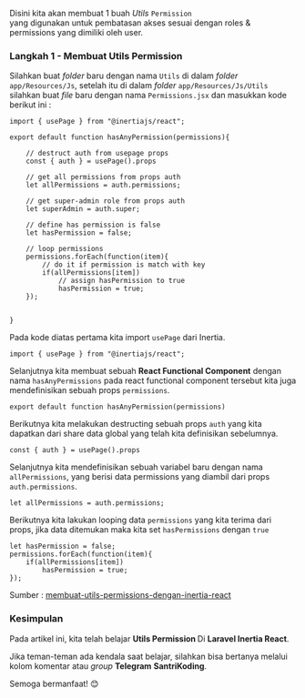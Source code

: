 Disini kita akan membuat 1 buah <em>Utils</em> <code>Permission </code>  yang digunakan untuk pembatasan akses sesuai dengan roles & permissions yang dimiliki oleh user.

### Langkah 1 - Membuat Utils Permission

Silahkan buat <em>folder</em> baru dengan nama <code>Utils</code> di dalam <em>folder</em> <code>app/Resources/Js</code>, setelah itu di dalam <em>folder</em> <code>app/Resources/Js/Utils</code> silahkan buat <em>file</em> baru dengan nama <code>Permissions.jsx</code> dan masukkan kode berikut ini :

```
import { usePage } from "@inertiajs/react";

export default function hasAnyPermission(permissions){

    // destruct auth from usepage props
    const { auth } = usePage().props

    // get all permissions from props auth
    let allPermissions = auth.permissions;

    // get super-admin role from props auth
    let superAdmin = auth.super;

    // define has permission is false
    let hasPermission = false;

    // loop permissions
    permissions.forEach(function(item){
        // do it if permission is match with key
        if(allPermissions[item])
            // assign hasPermission to true
            hasPermission = true;
    });

   
}
```

Pada kode diatas pertama kita import <code>usePage</code> dari Inertia.

```
import { usePage } from "@inertiajs/react";
```

Selanjutnya kita membuat sebuah <strong>React Functional Component</strong> dengan nama <code>hasAnyPermissions</code> pada react functional component tersebut kita juga mendefinisikan sebuah props <code>permissions</code>.

```
export default function hasAnyPermission(permissions)
```

Berikutnya kita melakukan destructing sebuah props <code>auth</code> yang kita dapatkan dari share data global yang telah kita definisikan sebelumnya.

```
const { auth } = usePage().props
```

Selanjutnya kita mendefinisikan sebuah variabel baru dengan nama <code>allPermissions</code>, yang berisi data permissions yang diambil dari props <code>auth.permissions</code>.

```
let allPermissions = auth.permissions;
```

Berikutnya kita lakukan looping data <code>permissions</code> yang kita terima dari props, jika data ditemukan maka kita set <code>hasPermissions</code> dengan <code>true</code>

```
let hasPermission = false;
permissions.forEach(function(item){
    if(allPermissions[item])
        hasPermission = true;
});
```

Sumber : [membuat-utils-permissions-dengan-inertia-react](https://jurnalkoding.com/series/tutorial-laravel-inertia-roles-permissions/tutorial-inertia-roles-permissions-9-membuat-utils-permissions-dengan-inertia-react) 
### Kesimpulan

<p>Pada artikel ini, kita telah belajar  <strong>Utils Permission </strong> Di <strong>Laravel Inertia React</strong>.</p>
<p>Jika teman-teman ada kendala saat belajar, silahkan bisa bertanya melalui kolom komentar atau <em>group</em> <strong>Telegram</strong> <strong>SantriKoding</strong>.</p>

Semoga bermanfaat! 😊
